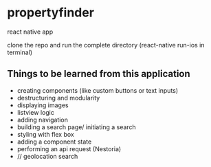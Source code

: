 # propertyfinder
react native app

clone the repo and run the complete directory (react-native run-ios in terminal)

## Things to be learned from this application
- creating components (like custom buttons or text inputs)
- destructuring and modularity
- displaying images
- listview logic
- adding navigation
- building a search page/ initiating a search
- styling with flex box
- adding a component state
- performing an api request (Nestoria)
- // geolocation search

